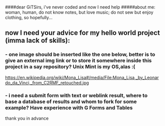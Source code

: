 ####dear GiTSirs, i've never coded and now I need help
#####about me: woman, human, do not know notes, but love music; do not sew but enjoy clothing, so hopefully...
## now I need your advice for my hello world project (imma lack of skills):
### - one image should be inserted like the one below, better is to give an external img link or to store it somewhere inside this project in a say repository? Unix Mint is my OS,alas :(
https://en.wikipedia.org/wiki/Mona_Lisa#/media/File:Mona_Lisa,_by_Leonardo_da_Vinci,_from_C2RMF_retouched.jpg
### - i need a submit form with text or weblink result, where to base a database of results and whom to fork for some example? Have experience with G Forms and Tables 
thank you in advance
